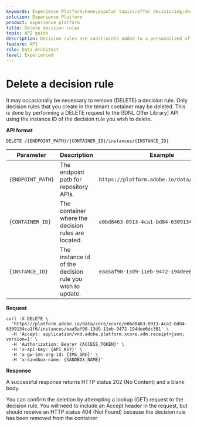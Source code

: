 ```yaml
---
keywords: Experience Platform;home;popular topics;offer decisioning;decision rules;delete decision rules
solution: Experience Platform
product: experience platform
title: Delete decision rules
topic: API guide
description: Decision rules are constraints added to a personalized offer and applied to a profile to determine eligibility.
feature: API
role: Data Architect
level: Experienced
---
```


# Delete a decision rule

It may occasionally be necessary to remove (DELETE) a decision rule. Only decision rules that you create in the tenant container may be deleted. This is done by performing a DELETE request to the [!DNL Offer Library] API using the instance ID of the decision rule you wish to delete.

**API format**

```http
DELETE /{ENDPOINT_PATH}/{CONTAINER_ID}/instances/{INSTANCE_ID}
```

| Parameter | Description | Example |
| --------- | ----------- | ------- |
| `{ENDPOINT_PATH}` | The endpoint path for repository APIs. | `https://platform.adobe.io/data/core/xcore/` |
| `{CONTAINER_ID}` | The container where the decision rules are located. | `e0bd8463-0913-4ca1-bd84-6309134ca1f6` |
| `{INSTANCE_ID}` |The instance id of the decision rule you wish to update. | `eaa5af90-13d9-11eb-9472-194dee6dc381` |

**Request**

```shell
curl -X DELETE \
  'https://platform.adobe.io/data/core/xcore/e0bd8463-0913-4ca1-bd84-6309134ca1f6/instances/eaa5af90-13d9-11eb-9472-194dee6dc381' \
  -H 'Accept: application/vnd.adobe.platform.xcore.xdm.receipt+json; version=1' \
  -H 'Authorization: Bearer {ACCESS_TOKEN}' \
  -H 'x-api-key: {API_KEY}' \
  -H 'x-gw-ims-org-id: {IMS_ORG}' \
  -H 'x-sandbox-name: {SANDBOX_NAME}'
```

**Response**

A successful response returns HTTP status 202 (No Content) and a blank body.

You can confirm the deletion by attempting a lookup (GET) request to the decision rule. You will need to include an Accept header in the request, but should receive an HTTP status 404 (Not Found) because the decision rule has been removed from the container.